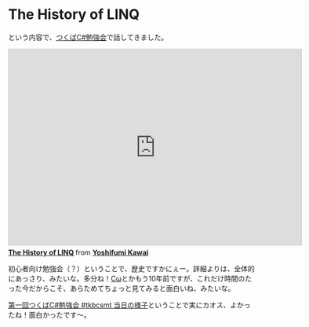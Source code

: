 # The History of LINQ

という内容で、[つくばC#勉強会](http://atnd.org/event/E0015958)で話してきました。

<iframe src="http://www.slideshare.net/slideshow/embed_code/23314703" width="597" height="400" frameborder="0" marginwidth="0" marginheight="0" scrolling="no" style="border:1px solid #CCC;border-width:1px 1px 0;margin-bottom:5px" allowfullscreen webkitallowfullscreen mozallowfullscreen> </iframe> <div style="margin-bottom:5px"> <strong> <a href="http://www.slideshare.net/neuecc/the-history-of-linq" title="The History of LINQ" target="_blank">The History of LINQ</a> </strong> from <strong><a href="http://www.slideshare.net/neuecc" target="_blank">Yoshifumi Kawai</a></strong> </div>

初心者向け勉強会（？）ということで、歴史ですかにぇー。詳細よりは、全体的にあっさり、みたいな。多分ね！[Cω](http://research.microsoft.com/en-us/um/cambridge/projects/comega/)とかもう10年前ですが、これだけ時間のたった今だからこそ、あらためてちょっと見てみると面白いね、みたいな。

[第一回つくばC#勉強会 #tkbcsmt 当日の様子](http://togetter.com/li/523153)ということで実にカオス、よかったね！面白かったです～。